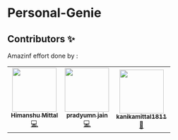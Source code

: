 # Personal-Genie
## Contributors ✨
Amazinf effort done by :

<!-- ALL-CONTRIBUTORS-LIST:START - Do not remove or modify this section -->
<!-- prettier-ignore-start -->
<!-- markdownlint-disable -->
<table>
  <tr>
    <td align="center"><a href="https://github.com/HimanshuMittal01"><img src="https://avatars3.githubusercontent.com/u/44058642?v=4" width="100px;" alt=""/><br /><sub><b>Himanshu Mittal</b></sub></a><br /><a href="https://github.com/HimanshuMittal01/knowledge-miners/commits?author=HimanshuMittal01" title="Code">💻</a> 
    <td align="center"><a href="https://github.com/pradyumnjain"><img src="https://avatars0.githubusercontent.com/u/44058497?v=4" width="100px;" alt=""/><br /><sub><b>pradyumn jain</b></sub></a><br /><a href="https://github.com/HimanshuMittal01/knowledge-miners/commits?author=pradyumnjain" title="Code">💻</a></td>
    <td align="center"><a href="https://github.com/kanikamittal1811"><img src="https://avatars1.githubusercontent.com/u/45250144?v=4" width="100px;" alt=""/><br /><sub><b>kanikamittal1811</b></sub></a><br /><a href="#design-kanikamittal1811" title="Design">🎨</a></td>
  </tr>
</table>
